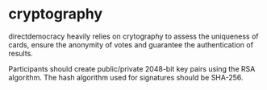 # cryptography

directdemocracy heavily relies on crytography to assess the uniqueness of cards, ensure the anonymity of votes and guarantee the
authentication of results.

Participants should create public/private 2048-bit key pairs using the RSA algorithm.
The hash algorithm used for signatures should be SHA-256.

